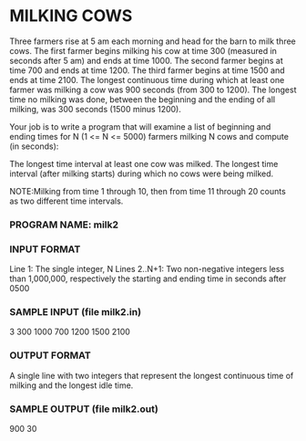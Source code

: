 # MILKING COWS

Three farmers rise at 5 am each morning and head for the barn to milk three cows. The first farmer begins milking his cow at time 300 (measured in seconds after 5 am) and ends at time 1000. The second farmer begins at time 700 and ends at time 1200. The third farmer begins at time 1500 and ends at time 2100. The longest continuous time during which at least one farmer was milking a cow was 900 seconds (from 300 to 1200). The longest time no milking was done, between the beginning and the ending of all milking, was 300 seconds (1500 minus 1200).

Your job is to write a program that will examine a list of beginning and ending times for N (1 <= N <= 5000) farmers milking N cows and compute (in seconds):

The longest time interval at least one cow was milked.
The longest time interval (after milking starts) during which no cows were being milked.

NOTE:Milking from time 1 through 10, then from time 11 through 20 counts as two different time intervals.

### PROGRAM NAME: milk2
### INPUT FORMAT
Line 1:	The single integer, N
Lines 2..N+1:	Two non-negative integers less than 1,000,000, respectively the starting and ending time in seconds after 0500
### SAMPLE INPUT (file milk2.in)
3
300 1000
700 1200
1500 2100

### OUTPUT FORMAT
A single line with two integers that represent the longest continuous time of milking and the longest idle time.
### SAMPLE OUTPUT (file milk2.out)
900 30
